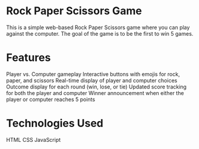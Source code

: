 # Rock Paper Scissors Game

This is a simple web-based Rock Paper Scissors game where you can play against the computer. The goal of the game is to be the first to win 5 games.

# Features

Player vs. Computer gameplay
Interactive buttons with emojis for rock, paper, and scissors
Real-time display of player and computer choices
Outcome display for each round (win, lose, or tie)
Updated score tracking for both the player and computer
Winner announcement when either the player or computer reaches 5 points

# Technologies Used

HTML
CSS
JavaScript


